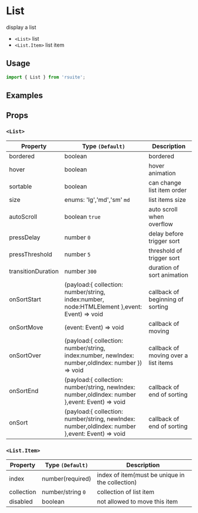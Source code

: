 # List

display a list

* `<List>` list
* `<List.Item>` list item

## Usage

```js
import { List } from 'rsuite';
```

## Examples

<!--{demo}-->

## Props

### `<List>`

| Property    | Type `(Default)`                         | Description              |
| ----------- | ---------------------------------------- | ----------------- |
| bordered           | boolean                                  | bordered        |
| hover              | boolean                                  | hover animation   |
| sortable           | boolean                                  | can change list item order  |
| size               | enums: 'lg','md','sm'  `md`              | list items size            |
| autoScroll         | boolean  `true`                          | auto scroll when overflow    |
| pressDelay         | number `0`                               | delay before trigger sort        |
| pressThreshold     | number `5`                               | threshold of trigger sort        |
| transitionDuration | number `300`                             | duration of sort animation   |
| onSortStart        | (payload:{ collection: number/string, index:number, node:HTMLElement },event: Event) => void | callback of beginning of sorting        |
| onSortMove         | (event: Event) => void                   | callback of moving        |
| onSortOver         | (payload:{ collection: number/string, index:number,  newIndex: number,oldIndex: number }) => void | callback of moving over a list items       |
| onSortEnd          | (payload:{ collection: number/string, newIndex: number,oldIndex: number },event: Event) => void | callback of end of sorting        |
| onSort             | (payload:{ collection: number/string, newIndex: number,oldIndex: number },event: Event) => void | callback of end of sorting        |

### `<List.Item>`

| Property      | Type `(Default)`                                 | Description                      |
| ------------- | ------------------------------------------------ | ---------------------------------- |
| index        | number(required)                                     | index of item(must be unique in the collection)        |
| collection   | number/string `0`                               | collection of list item                     |
| disabled     | boolean                                         | not allowed to move this item         |
